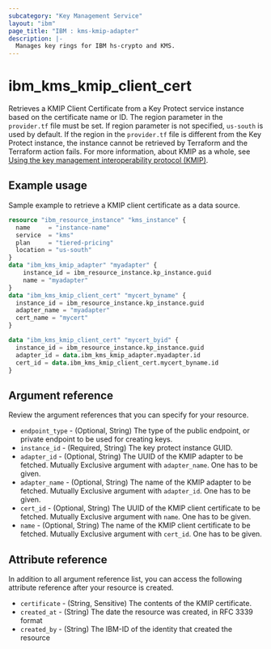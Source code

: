 ```yaml
---
subcategory: "Key Management Service"
layout: "ibm"
page_title: "IBM : kms-kmip-adapter"
description: |-
  Manages key rings for IBM hs-crypto and KMS.
---
```


# ibm_kms_kmip_client_cert
Retrieves a KMIP Client Certificate from a Key Protect service instance based on the certificate name or ID. The region parameter in the `provider.tf` file must be set. If region parameter is not specified, `us-south` is used by default. If the region in the `provider.tf` file is different from the Key Protect instance, the instance cannot be retrieved by  Terraform and the  Terraform action fails.
For more information, about KMIP as a whole, see [Using the key management interoperability protocol (KMIP)](https://cloud.ibm.com/docs/key-protect?topic=key-protect-kmip&interface=ui).


## Example usage 
Sample example to retrieve a KMIP client certificate as a data source.

```terraform
resource "ibm_resource_instance" "kms_instance" {
  name     = "instance-name"
  service  = "kms"
  plan     = "tiered-pricing"
  location = "us-south"
}
data "ibm_kms_kmip_adapter" "myadapter" {
    instance_id = ibm_resource_instance.kp_instance.guid
    name = "myadapter"
}
data "ibm_kms_kmip_client_cert" "mycert_byname" {
  instance_id = ibm_resource_instance.kp_instance.guid
  adapter_name = "myadapter"
  cert_name = "mycert"
}

data "ibm_kms_kmip_client_cert" "mycert_byid" {
  instance_id = ibm_resource_instance.kp_instance.guid
  adapter_id = data.ibm_kms_kmip_adapter.myadapter.id
  cert_id = data.ibm_kms_kmip_client_cert.mycert_byname.id
}
```

## Argument reference
Review the argument references that you can specify for your resource. 

- `endpoint_type` - (Optional, String) The type of the public endpoint, or private endpoint to be used for creating keys.
- `instance_id` - (Required, String) The key protect instance GUID.
- `adapter_id` - (Optional, String) The UUID of the KMIP adapter to be fetched. Mutually Exclusive argument with `adapter_name`. One has to be given.
- `adapter_name` - (Optional, String) The name of the KMIP adapter to be fetched. Mutually Exclusive argument with `adapter_id`. One has to be given.
- `cert_id` - (Optional, String) The UUID of the KMIP client certificate to be fetched. Mutually Exclusive argument with `name`. One has to be given.
- `name` - (Optional, String) The name of the KMIP client certificate to be fetched. Mutually Exclusive argument with `cert_id`. One has to be given.

## Attribute reference
In addition to all argument reference list, you can access the following attribute reference after your resource is created.

- `certificate` - (String, Sensitive) The contents of the KMIP certificate.
- `created_at` - (String) The date the resource was created, in RFC 3339 format
- `created_by` - (String) The IBM-ID of the identity that created the resource